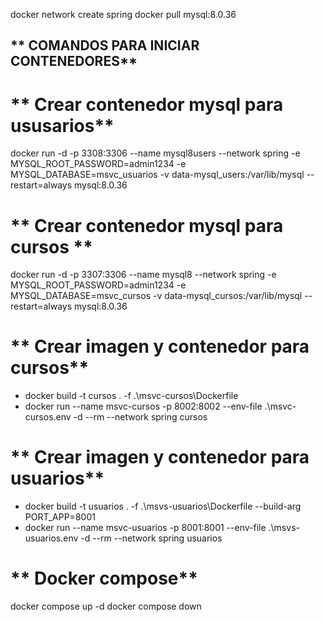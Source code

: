 docker network create spring
docker pull mysql:8.0.36

## ** COMANDOS PARA INICIAR CONTENEDORES**
# ** Crear contenedor mysql para ususarios**
docker run -d -p 3308:3306 --name mysql8users --network spring -e MYSQL_ROOT_PASSWORD=admin1234 -e MYSQL_DATABASE=msvc_usuarios -v data-mysql_users:/var/lib/mysql --restart=always mysql:8.0.36

# ** Crear contenedor mysql para cursos **
docker run -d -p 3307:3306 --name mysql8 --network spring -e MYSQL_ROOT_PASSWORD=admin1234 -e MYSQL_DATABASE=msvc_cursos -v data-mysql_cursos:/var/lib/mysql --restart=always mysql:8.0.36


# ** Crear imagen y contenedor para cursos**
* docker build -t cursos . -f .\msvc-cursos\Dockerfile
* docker run --name msvc-cursos -p 8002:8002 --env-file .\msvc-cursos\.env -d --rm --network spring cursos


# ** Crear imagen y contenedor para usuarios**
* docker build -t usuarios . -f .\msvs-usuarios\Dockerfile --build-arg PORT_APP=8001
* docker run --name msvc-usuarios -p 8001:8001 --env-file .\msvs-usuarios\.env -d --rm --network spring usuarios


# ** Docker compose**
docker compose up -d
docker compose down